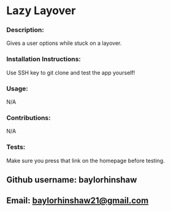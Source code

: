 # Lazy Layover

### Description: 
Gives a user options while stuck on a layover.
 
 
### Installation Instructions: 
Use SSH key to git clone and test the app yourself!
 
 
### Usage: 
N/A
 
 
### Contributions: 
N/A
 
 
### Tests: 
Make sure you press that link on the homepage before testing.
 
 
## Github username: baylorhinshaw
 
 
## Email: baylorhinshaw21@gmail.com 